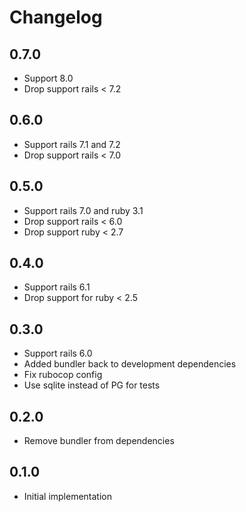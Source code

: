 # Changelog

## 0.7.0
- Support 8.0
- Drop support rails < 7.2

## 0.6.0
- Support rails 7.1 and 7.2
- Drop support rails < 7.0

## 0.5.0
- Support rails 7.0 and ruby 3.1
- Drop support rails < 6.0
- Drop support ruby < 2.7

## 0.4.0
- Support rails 6.1
- Drop support for ruby < 2.5

## 0.3.0
- Support rails 6.0
- Added bundler back to development dependencies
- Fix rubocop config
- Use sqlite instead of PG for tests

## 0.2.0
- Remove bundler from dependencies

## 0.1.0
- Initial implementation
